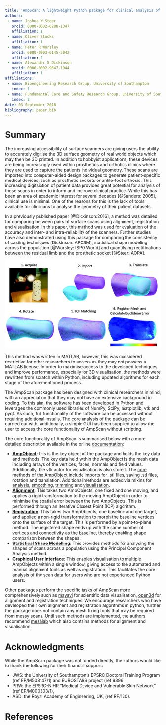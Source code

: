 ```yaml
---
title: 'AmpScan: A lightweight Python package for clinical analysis of prosthetics and orthotics'
authors:
 - name: Joshua W Steer
   orcid: 0000-0002-6288-1347
   affiliation: 1
 - name: Oliver Stocks
   affiliation: 1
 - name: Peter R Worsley
   orcid: 0000-0003-0145-5042
   affiliation: 2
 - name: Alexander S Dickinson
   orcid: 0000-0002-9647-1944
   affiliation: 1
affiliations:
 - name: Bioengineering Research Group, University of Southampton
   index: 1
 - name: Fundamental Care and Safety Research Group, University of Southampton
   index: 2
date: 03 September 2018
bibliography: paper.bib
---
```

# Summary

The increasing accessibility of surface scanners are giving users the ability to accurately digitise the 3D surface geometry of real world objects which may then be 3D printed. In addition to hobbyist applications, these devices are being increasingly used within prosthetics and orthotics clinics where they are used to capture the patients individual geometry. These scans are imported into computer-aided design packages to generate patient-specific medical devices, such as prosthetic sockets or ankle-foot orthosis. This increasing digitsiation of patient data provides great potential for analysis of these scans in order to inform and improve clinical practice. While this has been an area of academic interest for several decades [@Sanders: 2005], clinical use is minimal. One of the reasons for this is the lack of tools available for clinicians to analyse the geometry of their patient datasets. 

In a previously published paper [@Dickinson:2016], a method was detailed for comparing between pairs of surface scans using alignment, registration and visualisation. In this paper, this method was used for evaluation of the accuracy and inter- and intra-reliability of the scanners. Further studies have also demonstrated using this package for comparing the consistency of casting techniques [Dickinson: APOSM], statistical shape modeling across the population [@Worsley: ISPO World] and quantifying rectifications between the residual limb and the prosthetic socket [@Steer: AOPA]. 

![A Graphical summary of the AmpScan process](AmpScan_Overview.png)

This method was written in MATLAB, however, this was considered restrictive for other researchers to access as they may not possess a MATLAB license.  In order to maximise access to the developed techniques and improve performance, especially for 3D visualisation, the methods were rewritten from scratch within Python, including updated algorithms for each stage of the aforementioned process. 

The AmpScan package has been designed with clinical researchers in mind, with an appreciation that they may not have an extensive background in coding. To this aim, the software has been developed in Python and leverages the commonly used libraries of NumPy, SciPy, matplotlib, vtk and pyqt. As such, full functionality of the software can be accessed without requiring additional installs. The core analysis of the package can be carried out with, additionally, a simple GUI has been supplied to allow the user to access the core functionality of AmpScan without scripting.  

The core functionality of AmpScan is summarised below with a more detailed description available in the online [documentation](https://ampscan.readthedocs.io/en/latest/):
- **[AmpObject](https://ampscan.readthedocs.io/en/latest/source/AmpScan.html#AmpScan.core.AmpObject)**: this is the key object of the package and holds the key data and methods. The key data held within the AmpObject is the mesh data including arrays of the vertices, faces, normals and field values. Additionally, the vtk actor for visualisation is also stored. The [core](https://ampscan.readthedocs.io/en/latest/source/core.html) methods of the AmpObject include imports for .stl files, saving .stl files, rotation and translation. Additional methods are added via mixins for [analysis](https://ampscan.readthedocs.io/en/latest/source/analyse.html), [smoothing](https://ampscan.readthedocs.io/en/latest/source/smooth.html), [trimming](https://ampscan.readthedocs.io/en/latest/source/trim.html) and [visualisation](https://ampscan.readthedocs.io/en/latest/source/ampVis.html). 
- **[Alignment](https://ampscan.readthedocs.io/en/latest/source/align.html)**: This takes two AmpObjects, one fixed and one moving, and applies a rigid transformation to the moving AmpObject in order to minimise the spatial error between the two AmpObjects. This is performed through an Iterative Closest Point (ICP) algorithm.
- **[Registration](https://ampscan.readthedocs.io/en/latest/source/registration.html)**: This takes two AmpObjects, one baseline and one target, and applied a non-rigid transformation to morph the baseline vertices onto the surface of the target. This is performed by a point-to-plane method. The registered shape ends up with the same number of vertices and connectivity as the baseline, thereby enabling shape comparison between the shapes.
- **[Statistical Shape Modelling](https://ampscan.readthedocs.io/en/latest/source/ssm.html)**: This provides methods for analysing the shapes of scans across a population using the Principal Component Analysis method. 
- **Graphical User Interface**: This enables visualisation to multiple AmpObjects within a single window, giving access to the automated and manual alignment tools as well as registration. This facilitates the core analysis of the scan data for users who are not experienced Python users. 

Other packages perform the specific tasks of AmpScan more comprehensively such as [mayavi](https://docs.enthought.com/mayavi/mayavi/index.html) for scientific data visualisation, [open3d](http://www.open3d.org/docs/getting_started.html) for alignment and registration techniques. We encourage researchers who have developed their own alignment and registration algorithms in python, further the package does not contain any mesh fixing tools that may be required from messy scans. Until such methods are implemented, the authors recommend [meshlab](http://www.meshlab.net/) which also contains methods for alignment and visualisation.

# Acknowledgments 
While the AmpScan package was not funded directly, the authors would like to thank the following for their financial support:
- JWS: the University of Southampton’s EPSRC Doctoral Training Program (ref EP/M508147/1) and EUROSTARS project (ref 9396)
- PRW: the EPSRC-NIHR “Medical Device and Vulnerable Skin Network” (ref EP/M000303/1),
- ASD: the Royal Academy of Engineering, UK, (ref RF/130).

# References